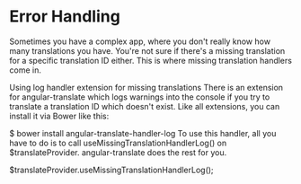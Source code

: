 # Error Handling

Sometimes you have a complex app, where you don't really know how many translations you have. You're not sure if there's a missing translation for a specific translation ID either. This is where missing translation handlers come in.

Using log handler extension for missing translations
There is an extension for angular-translate which logs warnings into the console if you try to translate a translation ID which doesn't exist. Like all extensions, you can install it via Bower like this:

$ bower install angular-translate-handler-log
To use this handler, all you have to do is to call useMissingTranslationHandlerLog() on $translateProvider. angular-translate does the rest for you.

$translateProvider.useMissingTranslationHandlerLog();